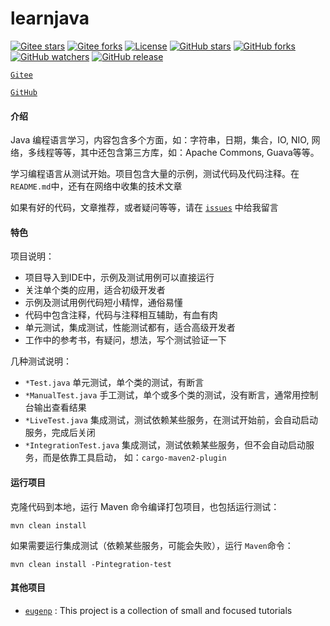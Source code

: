 # learnjava

[![Gitee stars](https://gitee.com/pinweiwan/learnjava/badge/star.svg)](https://gitee.com/pinweiwan/learnjava/stargazers)
[![Gitee forks](https://gitee.com/pinweiwan/learnjava/badge/fork.svg)](https://gitee.com/pinweiwan/learnjava/members)
[![License](https://img.shields.io/github/license/kavahub/learnjava.svg)](https://github.com/kavahub/learnjava/blob/main/LICENSE)
[![GitHub stars](https://img.shields.io/github/stars/kavahub/learnjava?style=flat-square&logo=GitHub)](https://github.com/kavahub/learnjava/stargazers)
[![GitHub forks](https://img.shields.io/github/forks/kavahub/learnjava?style=flat-square&logo=GitHub)](https://github.com/kavahub/learnjava/network/members)
[![GitHub watchers](https://img.shields.io/github/watchers/kavahub/learnjava?style=flat-square&logo=GitHub)](https://github.com/kavahub/learnjava/watchers)
[![GitHub release](https://img.shields.io/github/release/kavahub/learnjava?style=flat-square&logo=GitHub?color=blu)](https://github.com/kavahub/learnjava/releases)



[`Gitee`](https://gitee.com/pinweiwan/learnjava)

[`GitHub`](https://github.com/kavahub/learnjava)

#### 介绍

Java 编程语言学习，内容包含多个方面，如：字符串，日期，集合，IO, NIO, 网络，多线程等等，其中还包含第三方库，如：Apache Commons, Guava等等。

学习编程语言从测试开始。项目包含大量的示例，测试代码及代码注释。在 `README.md`中，还有在网络中收集的技术文章

如果有好的代码，文章推荐，或者疑问等等，请在 [`issues`](https://gitee.com/pinweiwan/learnjava/issues) 中给我留言

#### 特色

项目说明：
* 项目导入到IDE中，示例及测试用例可以直接运行
* 关注单个类的应用，适合初级开发者
* 示例及测试用例代码短小精悍，通俗易懂
* 代码中包含注释，代码与注释相互辅助，有血有肉
* 单元测试，集成测试，性能测试都有，适合高级开发者
* 工作中的参考书，有疑问，想法，写个测试验证一下

几种测试说明：
* `*Test.java` 单元测试，单个类的测试，有断言
* `*ManualTest.java` 手工测试，单个或多个类的测试，没有断言，通常用控制台输出查看结果
* `*LiveTest.java` 集成测试，测试依赖某些服务，在测试开始前，会自动启动服务，完成后关闭
* `*IntegrationTest.java` 集成测试，测试依赖某些服务，但不会自动启动服务，而是依靠工具启动， 如：`cargo-maven2-plugin`

#### 运行项目

克隆代码到本地，运行 Maven 命令编译打包项目，也包括运行测试：

```text
mvn clean install
```

如果需要运行集成测试（依赖某些服务，可能会失败），运行 `Maven`命令：

```text
mvn clean install -Pintegration-test
```

#### 其他项目

- [`eugenp`](https://github.com/eugenp/tutorials) : This project is a collection of small and focused tutorials 
